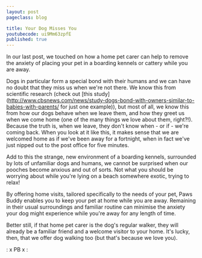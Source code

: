 ```yaml
---
layout: post
pageclass: blog

title: Your Dog Misses You
youtubecode: ui9Mm63zpfE
published: true
---
```


In our last post, we touched on how a home pet carer can help to remove the anxiety of placing your pet in a boarding kennels or cattery while you are away. 

<!--more-->

Dogs in particular form a special bond with their humans and we can have no doubt that they miss us when we're not there. We know this from scientific research (check out [this study](http://www.cbsnews.com/news/study-dogs-bond-with-owners-similar-to-babies-with-parents/ for just one example)), but most of all, we know this from how our dogs behave when we leave them, and how they greet us when we come home (one of the many things we love about them, right?!). Because the truth is, when we leave, they don't know when - or if -  we're coming back. When you look at it like this, it makes sense that we are welcomed home as if  we've been away for a fortnight, when in fact we've just nipped out to the post office for five minutes.

Add to this the strange, new environment of a boarding kennels, surrounded by lots of unfamiliar dogs and humans, we cannot be surprised when our pooches become anxious and out of sorts. Not what you should be worrying about while you're lying on a beach somewhere exotic, trying to relax!

By offering home visits, tailored specifically to the needs of your pet, Paws Buddy enables you to keep your pet at home while you are away. Remaining in their usual surroundings and familiar routine can minimise the anxiety your dog might experience while you're away for any length of time.

Better still, if that home pet carer is the dog's regular walker, they will already be a familiar friend and a welcome visitor to your home. It's lucky, then, that we offer dog walking too (but that's because we love you).

: x  PB  x :
